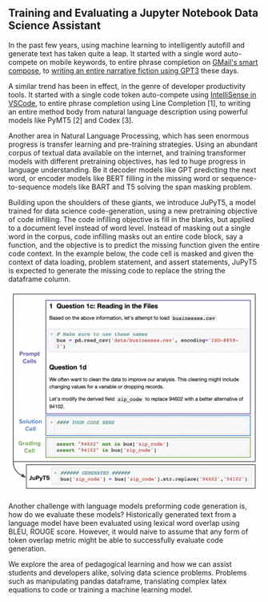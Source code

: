 ## Training and Evaluating a Jupyter Notebook Data Science Assistant


In the past few years, using machine learning to intelligently autofill and generate text has taken quite a leap. It started with a single word auto-compete on mobile keywords, to entire phrase completion on [GMail's smart compose](https://ai.googleblog.com/2018/05/smart-compose-using-neural-networks-to.html), to [writing an entire narrative fiction using GPT3](https://www.gwern.net/GPT-3) these days. 

A similar trend has been in effect, in the genre of developer productivity tools. It started with a single code token auto-compete using [IntelliSense in VSCode](https://code.visualstudio.com/docs/editor/intellisense), to entire phrase completion using Line Completion [1], to writing an entire method body from natural language description using powerful models like PyMT5 [2] and Codex [3].

Another area in Natural Language Processing, which has seen enormous progress is transfer learning and pre-training strategies. Using an abundant corpus of textual data available on the internet, and training transformer models with different pretraining objectives, has led to huge progress in language understanding. Be it decoder models like GPT predicting the next word, or encoder models like BERT filling in the missing word or sequence-to-sequence models like BART and T5 solving the span masking problem. 

Building upon the shoulders of these giants, we introduce JuPyT5, a model trained for data science code-generation, using a new pretraining objective of code infilling. The code infilling objective is fill in the blanks, but applied to a document level instead of word level. Instead of masking out a single word in the corpus, code infilling masks out an entire code block, say a function, and the objective is to predict the missing function given the entire code context. In the example below, the code cell is masked and given the context of data loading, problem statement, and assert statements, JuPyT5 is expected to generate the missing code to replace the string the dataframe column. 

<p align="center">
<img src="pandas-example.png" width="600">
</p>

  
<!-- ![alt text](pandas-example.png | width=100) -->


Another challenge with language models preforming code generation is, how do we evaluate these models? Historically generated text from a language model have been evaluated using lexical word overlap using BLEU, ROUGE score. However, it would naive to assume that any form of token overlap metric might be able to successfully evaluate code generation. 

We explore the area of pedagogical learning and how we can assist students and developers alike, solving data science problems. Problems such as manipulating pandas dataframe, translating complex latex equations to code or training a machine learning model. 

